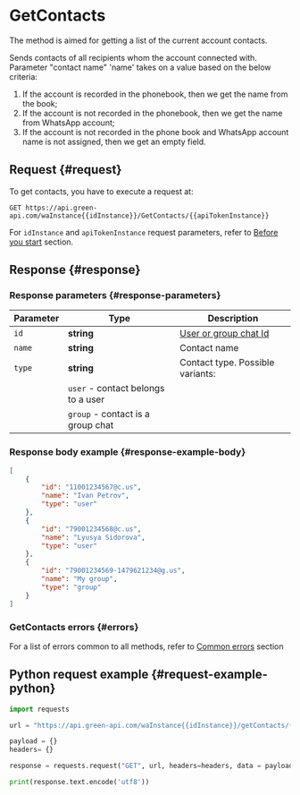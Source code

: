# GetContacts

The method is aimed for getting a list of the current account contacts.

Sends contacts of all recipients whom the account connected with.
Parameter "contact name" 'name' takes on a value based on the below criteria:
1) If the account is recorded in the phonebook, then we get the name from the book;
2) If the account is not recorded in the phonebook, then we get the name from WhatsApp account;
3) If the account is not recorded in the phone book and WhatsApp account name is not assigned, then we get an empty field. 

## Request {#request}

To get contacts, you have to execute a request at:
```
GET https://api.green-api.com/waInstance{{idInstance}}/GetContacts/{{apiTokenInstance}}
```

For `idInstance` and `apiTokenInstance` request parameters, refer to [Before you start](../../before-start.md#parameters) section.

## Response {#response}

### Response parameters {#response-parameters}

Parameter | Type |  Description
----- | ----- | ----- 
`id` | **string** | [User or group chat Id](../chat-id.md)
`name` | **string** | Contact name
`type` | **string** | Contact type. Possible variants:
||`user` - contact belongs to a user
||`group` - contact is a group chat 


### Response body example {#response-example-body}

```json
[
    {
        "id": "11001234567@c.us",
        "name": "Ivan Petrov",
        "type": "user"
    },
    {
        "id": "79001234568@c.us",
        "name": "Lyusya Sidorova",
        "type": "user"
    },
    {
        "id": "79001234569-1479621234@g.us",
        "name": "My group",
        "type": "group"
    }
]
```

### GetContacts errors {#errors}

For a list of errors common to all methods, refer to [Common errors](../common-errors.md) section

## Python request example  {#request-example-python}

```python
import requests

url = "https://api.green-api.com/waInstance{{idInstance}}/getContacts/{{apiTokenInstance}}"

payload = {}
headers= {}

response = requests.request("GET", url, headers=headers, data = payload)

print(response.text.encode('utf8'))
```
